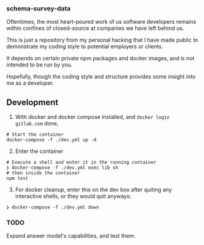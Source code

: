 ### schema-survey-data

Oftentimes, the most heart-poured work of us software developers remains within confines
of closed-source at companies we have left behind us.

This is just a repository from my personal hacking that I have made public to
demonstrate my coding style to potential employers or clients.

It depends on certain private npm packages and docker images, and is not intended
to be run by you.

Hopefully, though the coding style and structure provides some insight into me as
a developer.

## Development

1. With docker and docker compose installed, and `docker login gitlab.com` done,
```
# Start the container
docker-compose -f ./dev.yml up -d
```

2. Enter the container
```
# Execute a shell and enter it in the running container
❯ docker-compose -f ./dev.yml exec lib sh
# then inside the container
npm test
```

3. For docker cleanup, enter this on the dev box after quiting any interactive shells, or they would quit anyways:
```
❯ docker-compose -f ./dev.yml down
```


### TODO

Expand answer model's capabilities, and test them.
